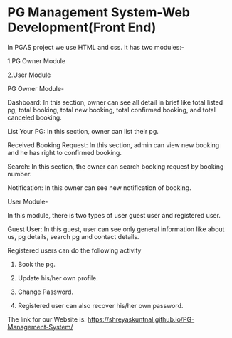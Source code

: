 # PG Management System-Web Development(Front End)
In PGAS project we use HTML and css. It has two modules:-

1.PG Owner Module

2.User Module

PG Owner Module-

Dashboard: In this section, owner can see all detail in brief like total listed pg, total booking, total new booking, total confirmed booking, and total                 canceled booking.
                
List Your PG: In this section, owner can list their pg.
                
Received Booking Request: In this section, admin can view new booking and he has right to confirmed booking.

Search: In this section, the owner can search booking request by booking number.

Notification: In this owner can see new notification of booking.

User Module-

In this module, there is two types of user guest user and registered user.
           
Guest User: In this guest, user can see only general information like about us, pg details, search pg and contact details.

Registered users can do the following activity

1. Book the pg.

2. Update his/her own profile.

3. Change Password.

4. Registered user can also recover his/her own password.

The link for our Website is: https://shreyaskuntnal.github.io/PG-Management-System/
